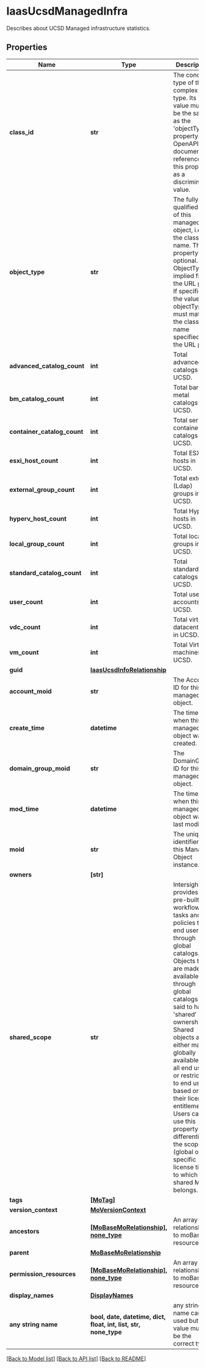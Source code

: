 # IaasUcsdManagedInfra

Describes about UCSD Managed infrastructure statistics.
## Properties
Name | Type | Description | Notes
------------ | ------------- | ------------- | -------------
**class_id** | **str** | The concrete type of this complex type. Its value must be the same as the &#39;objectType&#39; property. The OpenAPI document references this property as a discriminator value. | [readonly] 
**object_type** | **str** | The fully-qualified type of this managed object, i.e. the class name. This property is optional. The ObjectType is implied from the URL path. If specified, the value of objectType must match the class name specified in the URL path. | [readonly] 
**advanced_catalog_count** | **int** | Total advanced catalogs in UCSD. | [optional] [readonly] 
**bm_catalog_count** | **int** | Total bare metal catalogs in UCSD. | [optional] [readonly] 
**container_catalog_count** | **int** | Total service container catalogs in UCSD. | [optional] [readonly] 
**esxi_host_count** | **int** | Total ESXi hosts in UCSD. | [optional] [readonly] 
**external_group_count** | **int** | Total external (Ldap) groups in UCSD. | [optional] [readonly] 
**hyperv_host_count** | **int** | Total HyperV hosts in UCSD. | [optional] [readonly] 
**local_group_count** | **int** | Total local groups in UCSD. | [optional] [readonly] 
**standard_catalog_count** | **int** | Total standard catalogs in UCSD. | [optional] [readonly] 
**user_count** | **int** | Total user accounts in UCSD. | [optional] [readonly] 
**vdc_count** | **int** | Total virtual datacenters in UCSD. | [optional] [readonly] 
**vm_count** | **int** | Total Virtual machines in UCSD. | [optional] [readonly] 
**guid** | [**IaasUcsdInfoRelationship**](IaasUcsdInfoRelationship.md) |  | [optional] 
**account_moid** | **str** | The Account ID for this managed object. | [optional] [readonly] 
**create_time** | **datetime** | The time when this managed object was created. | [optional] [readonly] 
**domain_group_moid** | **str** | The DomainGroup ID for this managed object. | [optional] [readonly] 
**mod_time** | **datetime** | The time when this managed object was last modified. | [optional] [readonly] 
**moid** | **str** | The unique identifier of this Managed Object instance. | [optional] 
**owners** | **[str]** |  | [optional] 
**shared_scope** | **str** | Intersight provides pre-built workflows, tasks and policies to end users through global catalogs. Objects that are made available through global catalogs are said to have a &#39;shared&#39; ownership. Shared objects are either made globally available to all end users or restricted to end users based on their license entitlement. Users can use this property to differentiate the scope (global or a specific license tier) to which a shared MO belongs. | [optional] [readonly] 
**tags** | [**[MoTag]**](MoTag.md) |  | [optional] 
**version_context** | [**MoVersionContext**](MoVersionContext.md) |  | [optional] 
**ancestors** | [**[MoBaseMoRelationship], none_type**](MoBaseMoRelationship.md) | An array of relationships to moBaseMo resources. | [optional] [readonly] 
**parent** | [**MoBaseMoRelationship**](MoBaseMoRelationship.md) |  | [optional] 
**permission_resources** | [**[MoBaseMoRelationship], none_type**](MoBaseMoRelationship.md) | An array of relationships to moBaseMo resources. | [optional] [readonly] 
**display_names** | [**DisplayNames**](DisplayNames.md) |  | [optional] 
**any string name** | **bool, date, datetime, dict, float, int, list, str, none_type** | any string name can be used but the value must be the correct type | [optional]

[[Back to Model list]](../README.md#documentation-for-models) [[Back to API list]](../README.md#documentation-for-api-endpoints) [[Back to README]](../README.md)


